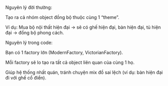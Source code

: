 Nguyên lý đời thường:

Tạo ra cả nhóm object đồng bộ thuộc cùng 1 “theme”.

Ví dụ: Mua bộ nội thất hiện đại → sẽ có ghế hiện đại, bàn hiện đại, tủ hiện đại → đồng bộ phong cách.

Nguyên lý trong code:

Bạn có 1 factory lớn (ModernFactory, VictorianFactory).

Mỗi factory sẽ lo tạo ra tất cả object liên quan của cùng 1 họ.

Giúp hệ thống nhất quán, tránh chuyện mix đồ sai lệch (ví dụ: bàn hiện đại đi với ghế cổ điển).
